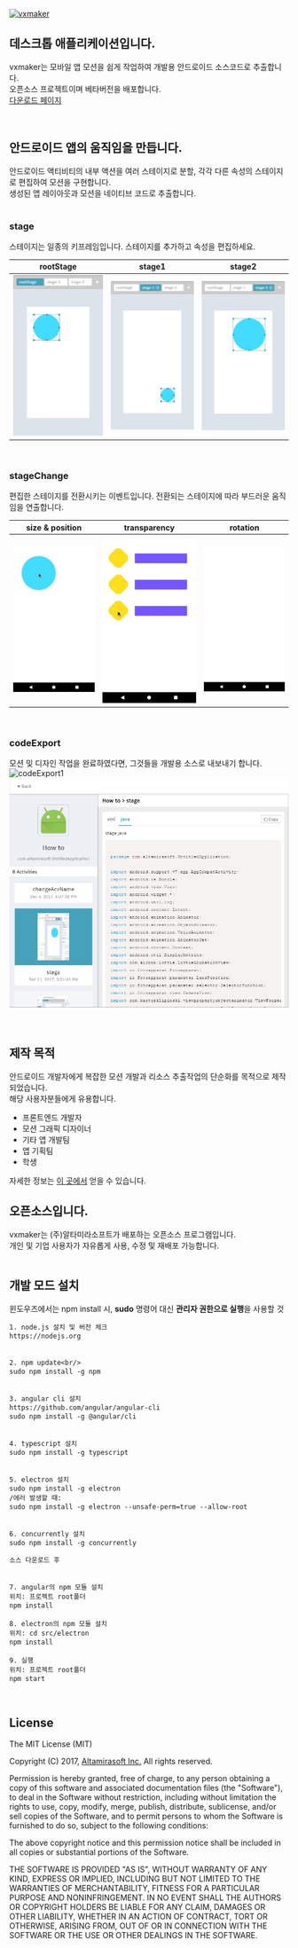 [![vxmaker](https://vxmaker.com/images/signature_intro.png)](https://vxmaker.com/)
## 데스크톱 애플리케이션입니다.

vxmaker는 모바일 앱 모션을 쉽게 작업하여 개발용 안드로이드 소스코드로 추출합니다.<br/>오픈소스 프로젝트이며 베타버전을 배포합니다.
<br/>
[다운로드 페이지](https://vxmaker.com/)

<br/>

## 안드로이드 앱의 움직임을 만듭니다.

안드로이드 액티비티의 내부 액션을 여러 스테이지로 분할, 각각 다른 속성의 스테이지로 편집하여 모션을 구현합니다.<br/>
생성된 앱 레이아웃과 모션을 네이티브 코드로 추출합니다.
<br/>
<br/>

### stage

스테이지는 일종의 키프레임입니다. 스테이지를 추가하고 속성을 편집하세요.

rootStage | stage1 | stage2
:-------: | :-------: | :-------:
![](./src/assets/images/readme_img_rootstage.png) | ![](./src/assets/images/readme_img_stage1.png) | ![](./src/assets/images/readme_img_stage2.png)
<br/>

### stageChange

편집한 스테이지를 전환시키는 이벤트입니다. 전환되는 스테이지에 따라 부드러운 움직임을 연출합니다.

size & position | transparency | rotation
:-------: | :-------: | :-------:
![](./src/assets/images/readme_stagechange1.gif) | ![](./src/assets/images/readme_stagechange2.gif) | ![](./src/assets/images/readme_stagechange3.gif)
<br/>

### codeExport

모션 및 디자인 작업을 완료하였다면, 그것들을 개발용 소스로 내보내기 합니다.
![codeExport1](./src/assets/images/export_illust.png)
![codeExport2](./src/assets/images/exportcode2.png)
<br/>
<br/>
<br/>


## 제작 목적
안드로이드 개발자에게 복잡한 모션 개발과 리소스 추출작업의 단순화를 목적으로 제작되었습니다.<br/>
해당 사용자분들에게 유용합니다.
* 프론트엔드 개발자
* 모션 그래픽 디자이너
* 기타 앱 개발팀
* 앱 기획팀
* 학생

자세한 정보는 [이 곳에서](https://vxmaker.com/pages/kr/learn/learn.html) 얻을 수 있습니다.


## 오픈소스입니다.
vxmaker는 (주)알타미라소프트가 배포하는 오픈소스 프로그램입니다.<br/>
개인 및 기업 사용자가 자유롭게 사용, 수정 및 재배포 가능합니다.
<br/>
<br/>

## 개발 모드 설치

윈도우즈에서는 npm install 시, **sudo** 명령어 대신 **관리자 권한으로 실행**을 사용할 것

~~~~
1. node.js 설치 및 버전 체크
https://nodejs.org


2. npm update<br/>
sudo npm install -g npm


3. angular cli 설치
https://github.com/angular/angular-cli
sudo npm install -g @angular/cli


4. typescript 설치
sudo npm install -g typescript


5. electron 설치 
sudo npm install -g electron
/에러 발생할 때: 
sudo npm install -g electron --unsafe-perm=true --allow-root


6. concurrently 설치
sudo npm install -g concurrently
~~~~

~~~~
소스 다운로드 후 


7. angular의 npm 모듈 설치
위치: 프로젝트 root폴더
npm install

8. electron의 npm 모듈 설치
위치: cd src/electron
npm install

9. 실행
위치: 프로젝트 root폴더
npm start
~~~~

<br/>

## License
The MIT License (MIT)

Copyright (C) 2017, [Altamirasoft Inc.](http://altamirasoft.com/) All rights reserved.

Permission is hereby granted, free of charge, to any person obtaining a copy of this software and associated documentation files (the "Software"), to deal in the Software without restriction, including without limitation the rights to use, copy, modify, merge, publish, distribute, sublicense, and/or sell copies of the Software, and to permit persons to whom the Software is furnished to do so, subject to the following conditions:

The above copyright notice and this permission notice shall be included in all copies or substantial portions of the Software.

THE SOFTWARE IS PROVIDED "AS IS", WITHOUT WARRANTY OF ANY KIND, EXPRESS OR IMPLIED, INCLUDING BUT NOT LIMITED TO THE WARRANTIES OF MERCHANTABILITY, FITNESS FOR A PARTICULAR PURPOSE AND NONINFRINGEMENT. IN NO EVENT SHALL THE AUTHORS OR COPYRIGHT HOLDERS BE LIABLE FOR ANY CLAIM, DAMAGES OR OTHER LIABILITY, WHETHER IN AN ACTION OF CONTRACT, TORT OR OTHERWISE, ARISING FROM, OUT OF OR IN CONNECTION WITH THE SOFTWARE OR THE USE OR OTHER DEALINGS IN THE SOFTWARE.
